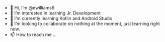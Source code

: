 - 👋 Hi, I’m @ewilliams9
- 👀 I’m interested in learning Jr. Development
- 🌱 I’m currently learning Kotlin and Android Studio
- 💞️ I’m looking to collaborate on nothing at the moment, just learning right now.
- 📫 How to reach me ...

<!---
ewilliams9/ewilliams9 is a ✨ special ✨ repository because its `README.md` (this file) appears on your GitHub profile.
You can click the Preview link to take a look at your changes.
--->
